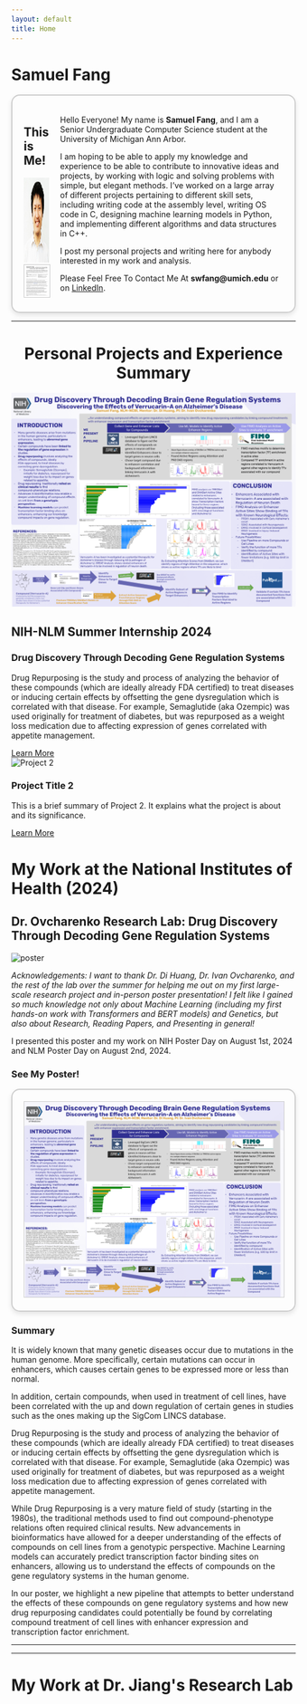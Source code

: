 ```yaml
---
layout: default
title: Home
---
```

<link rel="stylesheet" href="{{ 'styles.css' | relative_url }}">

# Samuel Fang

<div style="border-radius: 15px; border: 2px solid #ccc; padding: 20px; box-shadow: 0px 4px 8px rgba(0, 0, 0, 0.1); display: flex; align-items: center; gap: 20px;">
  <div>
    <h2> This is Me! </h2>
    <img src="headshot.jpg" alt="headshot" width="150" height="150"/>
    <a href="resume.pdf" download="samwfang_resume.pdf">
      <img src="resumeshot.png" alt="Preview of Resume" style="width:150px; height:auto; border:1px solid #ccc;" />
    </a>
  </div>
  <div style="max-width: 500px;">
    <p>Hello Everyone! My name is <b>Samuel Fang</b>, and I am a Senior Undergraduate Computer Science student at the University of Michigan Ann Arbor.</p> 
    <p> I am hoping to be able to apply my knowledge and experience to be able to contribute to innovative ideas and projects, by working with logic and solving problems with simple, but elegant methods. I’ve worked on a large array of different projects pertaining to different skill sets, including writing code at the assembly level, writing OS code in C, designing machine learning models in Python, and implementing different algorithms and data structures in C++.</p>
    <p>I post my personal projects and writing here for anybody interested in my work and analysis.</p>
    <p>Please Feel Free To Contact Me At <b>swfang@umich.edu</b> or on <a href="https://www.linkedin.com/in/samuel-fang-295845227/">LinkedIn</a>.</p>
  </div>
</div>

***

<div style="text-align:center;">
<h1>Personal Projects and Experience Summary</h1>
</div>

<div class="project-showcase">
        <div class="project-box"> <!-- New box for each project -->
            <div class="project">
                <div class="project-image">
                    <img src="posterslide.png" alt="Project 1">
                </div>
                <div class="project-summary">
                    <h2>NIH-NLM Summer Internship 2024</h2>
                    <h3>Drug Discovery Through Decoding Gene Regulation Systems</h3>
                    <p>Drug Repurposing is the study and process of analyzing the behavior of these compounds (which are ideally already FDA certified) 
to treat diseases or inducing certain effects by offsetting the gene dysregulation which is correlated with that disease. 
For example, Semaglutide (aka Ozempic) was used originally for treatment of diabetes, but was repurposed as a weight loss 
medication due to affecting expression of genes correlated with appetite management. </p>
                    <a href="project1-details.html" class="project-link">Learn More</a>
                </div>
            </div>
        </div>
        <div class="project-box"> <!-- New box for each project -->
            <div class="project">
                <div class="project-image">
                    <img src="project2.jpg" alt="Project 2">
                </div>
                <div class="project-summary">
                    <h3>Project Title 2</h3>
                    <p>This is a brief summary of Project 2. It explains what the project is about and its significance.</p>
                    <a href="project2-details.html" class="project-link">Learn More</a>
                </div>
            </div>
        </div>
        <!-- Add more projects as needed -->
    </div>


# My Work at the National Institutes of Health \(2024\)
## Dr. Ovcharenko Research Lab: Drug Discovery Through Decoding Gene Regulation Systems

<img src="posterday.jpg" alt="poster" width="600"/>

<i>Acknowledgements: I want to thank Dr. Di Huang, Dr. Ivan Ovcharenko, and the rest of the lab over the summer 
for helping me out on my first large-scale research project and in-person poster presentation! I felt like I gained 
so much knowledge not only about Machine Learning (including my first hands-on work with Transformers and BERT models) 
and Genetics, but also about Research, Reading Papers, and Presenting in general! </i>

I presented this poster and my work on NIH Poster Day on August 1st, 2024 and NLM Poster Day on August 2nd, 2024.



### See My Poster!
<div style="border-radius: 15px; border: 2px solid #ccc; padding: 20px; box-shadow: 0px 4px 8px rgba(0, 0, 0, 0.1); display: flex; align-items: center; gap: 20px;">
<a href="posterslide.pdf" download="samwfang_nih_poster.pdf">
      <img src="posterslide.png" alt="Poster" style="width:600px; height:auto; border:1px solid #ccc;" />
</a>
</div>


### Summary

It is widely known that many genetic diseases occur due to mutations in the human genome. More specifically, certain 
mutations can occur in enhancers, which causes certain genes to be expressed more or less than normal. 

In addition, certain compounds, when used in treatment of cell lines, have been correlated with the up and down regulation 
of certain genes in studies such as the ones making up the SigCom LINCS database. 

Drug Repurposing is the study and process of analyzing the behavior of these compounds (which are ideally already FDA certified) 
to treat diseases or inducing certain effects by offsetting the gene dysregulation which is correlated with that disease. 
For example, Semaglutide (aka Ozempic) was used originally for treatment of diabetes, but was repurposed as a weight loss 
medication due to affecting expression of genes correlated with appetite management. 

While Drug Repurposing is a very mature field of study (starting in the 1980s), the traditional methods used to find out 
compound-phenotype relations often required clinical results. New advancements in bioinformatics have allowed for a deeper 
understanding of the effects of compounds on cell lines from a genotypic perspective. Machine Learning models can 
accurately predict transcription factor binding sites on enhancers, allowing us to understand the effects of compounds on the 
gene regulatory systems in the human genome.

In our poster, we highlight a new pipeline that attempts to better understand the effects of these compounds on gene regulatory systems and how new drug repurposing candidates could potentially be found by correlating compound treatment of cell lines with enhancer expression and transcription factor enrichment.



*** 

***

# My Work at Dr. Jiang's Research Lab
